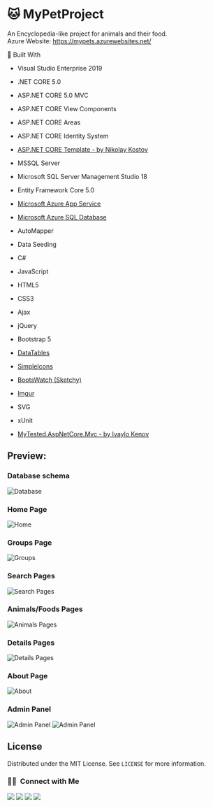 

# 🐱 MyPetProject
An Encyclopedia-like project for animals and their food.<br/>
Azure Website: https://mypets.azurewebsites.net/

 🔨 Built With
- Visual Studio Enterprise 2019
- .NET CORE 5.0
- ASP.NET CORE 5.0 MVC
- ASP.NET CORE View Components
- ASP.NET CORE Areas
- ASP.NET CORE Identity System
- [ASP.NET CORE Template - by Nikolay Kostov](https://github.com/NikolayIT/ASP.NET-Core-Template, "ASP.NET CORE Template - by Nikolay Kostov")
- MSSQL Server
- Microsoft SQL Server Management Studio 18
- Entity Framework Core 5.0
- [Microsoft Azure App Service](https://azure.microsoft.com/en-us/services/app-service/, "Microsoft Ezure App Service")
- [Microsoft Azure SQL Database](https://azure.microsoft.com/en-us/products/azure-sql/database/, "Azure SQL Database")
- AutoMapper
- Data Seeding
- C#
- JavaScript
- HTML5
- CSS3
- Ajax
- jQuery
- Bootstrap 5
- [DataTables](https://datatables.net/, "DataTables")
- [SimpleIcons](https://simpleicons.org/?q=git, "SimpleIcons")
- [BootsWatch (Sketchy)](https://bootswatch.com/sketchy/, "BootsWatch (Sketchy)")
- [Imgur](https://imgur.com/, "Imgur")
- SVG
- xUnit

- [MyTested.AspNetCore.Mvc - by Ivaylo Kenov](https://github.com/ivaylokenov/MyTested.AspNetCore.Mvc, "MyTested.AspNetCore.Mvc - by Ivaylo Kenov")

## Preview:

### Database schema
![Database](https://i.imgur.com/S1bxxHS.png)

### Home Page
![Home](https://i.imgur.com/dHbG8y1.png)

### Groups Page
![Groups](https://i.imgur.com/wwMYnKu.png)

### Search Pages
![Search Pages](https://i.imgur.com/GarKUff.png)

### Animals/Foods Pages
![Animals Pages](https://i.imgur.com/w1e1Ko0.png)

### Details Pages
![Details Pages](https://i.imgur.com/nX2LttD.png)

### About Page
![About](https://i.imgur.com/6edDdw1.png)

### Admin Panel
![Admin Panel](https://i.imgur.com/Nz8aVoL.png)
![Admin Panel](https://i.imgur.com/QIG0FoD.png)

<!-- LICENSE -->
## License

Distributed under the MIT License. See `LICENSE` for more information.

### 🤝🏻  &nbsp;Connect with Me

<a href="https://www.linkedin.com/in/georgi-kalkovski/"><img src="https://img.shields.io/badge/-Georgi%20Kalkovski-0A66C2?style=flat&logo=linkedin&logoColor=white"/></a>
<a href="mailto:g.kalkovski.92@gmail.com"><img src="https://img.shields.io/badge/-g.kalkovski.92@gmail.com-EA4335?style=flat&logo=gmail&logoColor=white"/></a>
<a href="https://www.facebook.com/georgi.kalkovski"><img src="https://img.shields.io/badge/-Georgi%20Kalkovski-1877F2?style=flat&logo=facebook&logoColor=white"/></a>
<a href="https://discord.com/users/242250226545590274"><img src="https://img.shields.io/badge/-Terter%238298-5865F2?style=flat&logo=discord&logoColor=white"/></a>

<!--  <a href="https://www.reddit.com/user/TerterBG"><img src="https://img.shields.io/badge/-Reddit-FF4500?style=flat&logo=reddit&logoColor=white"/></a> -->

